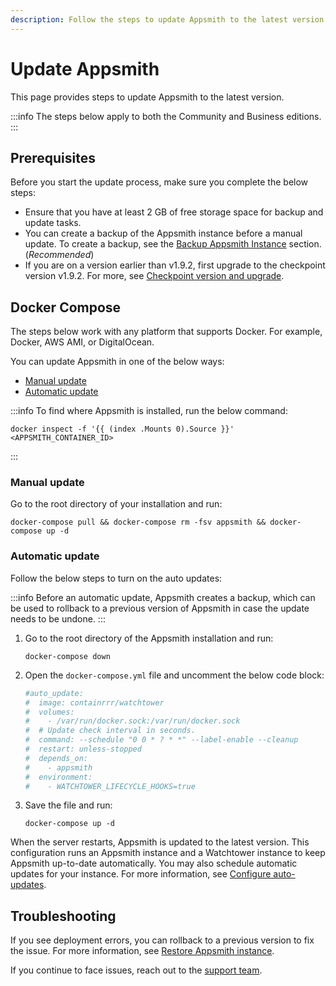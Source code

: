 ```yaml
---
description: Follow the steps to update Appsmith to the latest version.
---
```


# Update Appsmith
This page provides steps to update Appsmith to the latest version.

:::info
The steps below apply to both the Community and Business editions.
:::

## Prerequisites
Before you start the update process, make sure you complete the below steps:

* Ensure that you have at least 2 GB of free storage space for backup and update tasks.
* You can create a backup of the Appsmith instance before a manual update. To create a backup, see the [Backup Appsmith Instance](/getting-started/setup/instance-management/appsmithctl#backup-appsmith-instance) section. (_Recommended_)
* If you are on a version earlier than v1.9.2, first upgrade to the checkpoint version v1.9.2. For more, see [Checkpoint version and upgrade](/getting-started/setup/instance-management#checkpoint-version-and-upgrades).

## Docker Compose
The steps below work with any platform that supports Docker. For example, Docker, AWS AMI, or DigitalOcean.

You can update Appsmith in one of the below ways:

* [Manual update](#manual-update)
* [Automatic update](#automatic-update)

:::info
To find where Appsmith is installed, run the below command:

```
docker inspect -f '{{ (index .Mounts 0).Source }}' <APPSMITH_CONTAINER_ID>
```
:::

### Manual update
Go to the root directory of your installation and run:

```
docker-compose pull && docker-compose rm -fsv appsmith && docker-compose up -d
```

### Automatic update

Follow the below steps to turn on the auto updates:

:::info
Before an automatic update, Appsmith creates a backup, which can be used to rollback to a previous version of Appsmith in case the update needs to be undone.
:::

1. Go to the root directory of the Appsmith installation and run:

   ```
   docker-compose down
   ```

2. Open the `docker-compose.yml` file and uncomment the below code block:
   
   ```yaml
   #auto_update:
   #  image: containrrr/watchtower
   #  volumes:
   #    - /var/run/docker.sock:/var/run/docker.sock
   #  # Update check interval in seconds.
   #  command: --schedule "0 0 * ? * *" --label-enable --cleanup
   #  restart: unless-stopped
   #  depends_on:
   #    - appsmith
   #  environment:
   #    - WATCHTOWER_LIFECYCLE_HOOKS=true
   ```

3. Save the file and run:

   ```
   docker-compose up -d
   ```

When the server restarts, Appsmith is updated to the latest version. This configuration runs an Appsmith instance and a Watchtower instance to keep Appsmith up-to-date automatically. You may also schedule automatic updates for your instance. For more information, see [Configure auto-updates](/getting-started/setup/instance-management/maintenance-window#adding-a-configurable-maintenance-window-for-appsmiths-auto-updates).

## Troubleshooting

If you see deployment errors, you can rollback to a previous version to fix the issue. For more information, see [Restore Appsmith instance](/getting-started/setup/instance-management/appsmithctl#restore-appsmith-instance). 

If you continue to face issues, reach out to the [support team](mailto:support@appsmith.com).
